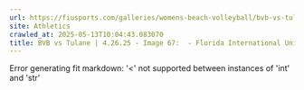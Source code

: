 ```yaml
---
url: https://fiusports.com/galleries/womens-beach-volleyball/bvb-vs-tulane-4-26-25/image-67/358/62931
site: Athletics
crawled_at: 2025-05-13T10:04:43.083070
title: BVB vs Tulane | 4.26.25 - Image 67:  - Florida International University
---
```


Error generating fit markdown: '<' not supported between instances of 'int' and 'str'